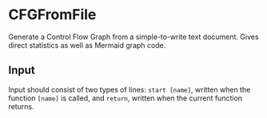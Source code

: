 # CFGFromFile

Generate a Control Flow Graph from a simple-to-write text document. Gives direct statistics as well as Mermaid graph code.

## Input

Input should consist of two types of lines: `start [name]`, written when the function `[name]` is called, and `return`, written when the current function returns.